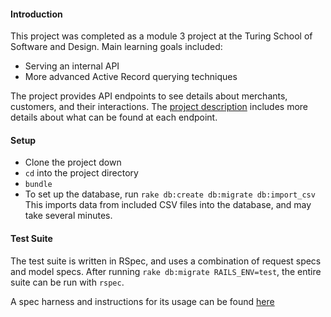 #### Introduction
This project was completed as a module 3 project at the Turing School of Software and Design. Main learning goals included:
* Serving an internal API
* More advanced Active Record querying techniques

The project provides API endpoints to see details about merchants, customers, and their interactions. The [project description](https://github.com/turingschool/lesson_plans/blob/master/ruby_03-professional_rails_applications/rails_engine.md#learning-goals) includes more details about what can be found at each endpoint.

#### Setup

* Clone the project down  
* `cd` into the project directory  
* `bundle`  
* To set up the database, run `rake db:create db:migrate db:import_csv` This imports data from included CSV files into the database, and may take several minutes.

#### Test Suite

The test suite is written in RSpec, and uses a combination of request specs and model specs. After running `rake db:migrate RAILS_ENV=test`, the entire suite can be run with `rspec`.   

A spec harness and instructions for its usage can be found [here](https://github.com/turingschool/rales_engine_spec_harness)
